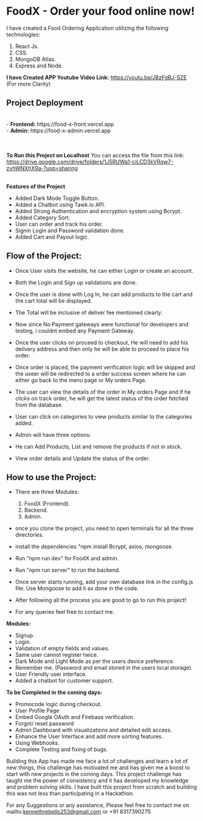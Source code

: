 # FoodX - Order your food online now!

I have created a Food Ordering Application utilizing the following technologies:
1. React Js.
2. CSS.
3. MongoDB Atlas.
4. Express and Node.

<b>I have Created APP Youtube Video Link:</b> https://youtu.be/JBzFgBJ-SZE (For more Clarity)

   <h2><b>Project Deployment</b></h2><br>
   - <b>Frontend:</b> https://food-x-front.vercel.app<br>
   - <b>Admin:</b> https://food-x-admin.vercel.app<br>
   <br>
   <br>

   **To Run this Project on Localhost**
   You can access the file from this link: https://drive.google.com/drive/folders/1J5RUWa1-ciLCD3kVRqw7-zvhWNXhX9a-?usp=sharing
   <br>
   <br>

   **Features of the Project**
   - Added Dark Mode Toggle Button.
   - Added a Chatbot using Tawk.io API.
   - Added Strong Authentication and encryption system using Bcrypt.
   - Added Category Sort.
   - User can order and track his order.
   - Signin Login and Password validation done.
   - Added Cart and Payout logic.




<h2>Flow of the Project:</h2>

- Once User visits the website, he can either Login or create an account.
- Both the Login and Sign up validations are done.
- Once the user is done with Log In, he can add products to the cart and the cart total will be displayed.
- The Total  will be inclusive of deliver fee mentioned clearly.
- Now since No Payment gateways were functional for developers and testing, i couldnt embed any Payment Gateway.
- Once the user clicks on proceed to checkout, He will need to add his delivery address and then only he will be able to proceed to place his order.
- Once order is placed, the payment verification logic will be skipped and the useer will be redirected to a order success screen where he can either go back to the menu page or My orders Page.
- The user can view the details of the order in My orders Page and if he clicks on track order, he will get the latest status of the order fetched from the database.
- User can click on categories to view products similar to the categories added.

- Admin will have three options:
- He can Add Products, List and remove the products if not in stock.
- View order details and Update the status of the order.

<h2>How to use the Project:</h2>

- There are three Modules:
  1. FoodX (Frontend).
  2. Backend.
  3. Admin.

- once you clone the project, you need to open terminals for all the three directories.
- install the dependencies "npm install Bcrypt, axios, mongoose.
- Run "npm run dev" for FoodX and admin.
- Run "npm run server" to run the backend.
- Once server starts running, add your own database link in the config.js file. Use Mongoose to add it as done in the code.
- After following all the process you are good to go to run this project!
- For any queries feel free to contact me.

**Modules:**
- Signup.
- Login.
- Validation of empty fields and values.
- Same user cannot register twice.
- Dark Mode and Light Mode as per the users device preference.
- Remember me. (Password and email stored in the users local storage).
- User Friendly user interface.
- Added a chatbot for customer support.

**To be Completed in the coming days:**
- Promocode logic during checkout.
- User Profile Page
- Embed Google OAuth and Firebase verification.
- Forgot/ reset password
- Admin Dashboard with visualizations and detailed edit access.
- Enhance the User Interface and add more sorting features.
- Using Webhooks.
- Complete Testing and fixing of bugs.


Building this App has made me face a lot of challenges and learn a lot of new things, this challenge has motivated me and has given me a boost to start with new projects in the 
coming days. This project challenge has taught me the power of consistency and it has developed my knowledge and problem solving skills. I have built this project from scratch and building this was not less than participating in a Hackathon.

For any Suggestions or any assistance, Please feel free to contact me on mailto:kennethrebello253@gmail.com or +91 8317390275


